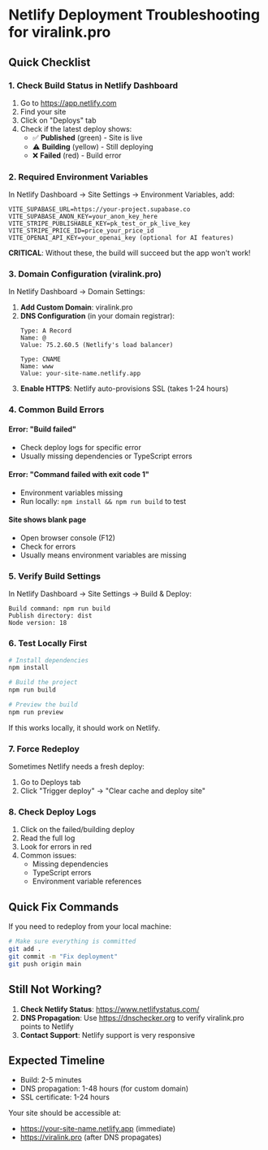 # Netlify Deployment Troubleshooting for viralink.pro

## Quick Checklist

### 1. Check Build Status in Netlify Dashboard
1. Go to https://app.netlify.com
2. Find your site
3. Click on "Deploys" tab
4. Check if the latest deploy shows:
   - ✅ **Published** (green) - Site is live
   - ⚠️ **Building** (yellow) - Still deploying
   - ❌ **Failed** (red) - Build error

### 2. Required Environment Variables
In Netlify Dashboard → Site Settings → Environment Variables, add:

```
VITE_SUPABASE_URL=https://your-project.supabase.co
VITE_SUPABASE_ANON_KEY=your_anon_key_here
VITE_STRIPE_PUBLISHABLE_KEY=pk_test_or_pk_live_key
VITE_STRIPE_PRICE_ID=price_your_price_id
VITE_OPENAI_API_KEY=your_openai_key (optional for AI features)
```

**CRITICAL**: Without these, the build will succeed but the app won't work!

### 3. Domain Configuration (viralink.pro)
In Netlify Dashboard → Domain Settings:

1. **Add Custom Domain**: viralink.pro
2. **DNS Configuration** (in your domain registrar):
   ```
   Type: A Record
   Name: @
   Value: 75.2.60.5 (Netlify's load balancer)

   Type: CNAME
   Name: www
   Value: your-site-name.netlify.app
   ```
3. **Enable HTTPS**: Netlify auto-provisions SSL (takes 1-24 hours)

### 4. Common Build Errors

#### Error: "Build failed"
- Check deploy logs for specific error
- Usually missing dependencies or TypeScript errors

#### Error: "Command failed with exit code 1"
- Environment variables missing
- Run locally: `npm install && npm run build` to test

#### Site shows blank page
- Open browser console (F12)
- Check for errors
- Usually means environment variables are missing

### 5. Verify Build Settings
In Netlify Dashboard → Site Settings → Build & Deploy:

```
Build command: npm run build
Publish directory: dist
Node version: 18
```

### 6. Test Locally First
```bash
# Install dependencies
npm install

# Build the project
npm run build

# Preview the build
npm run preview
```

If this works locally, it should work on Netlify.

### 7. Force Redeploy
Sometimes Netlify needs a fresh deploy:
1. Go to Deploys tab
2. Click "Trigger deploy" → "Clear cache and deploy site"

### 8. Check Deploy Logs
1. Click on the failed/building deploy
2. Read the full log
3. Look for errors in red
4. Common issues:
   - Missing dependencies
   - TypeScript errors
   - Environment variable references

## Quick Fix Commands

If you need to redeploy from your local machine:
```bash
# Make sure everything is committed
git add .
git commit -m "Fix deployment"
git push origin main
```

## Still Not Working?

1. **Check Netlify Status**: https://www.netlifystatus.com/
2. **DNS Propagation**: Use https://dnschecker.org to verify viralink.pro points to Netlify
3. **Contact Support**: Netlify support is very responsive

## Expected Timeline
- Build: 2-5 minutes
- DNS propagation: 1-48 hours (for custom domain)
- SSL certificate: 1-24 hours

Your site should be accessible at:
- https://your-site-name.netlify.app (immediate)
- https://viralink.pro (after DNS propagates)

